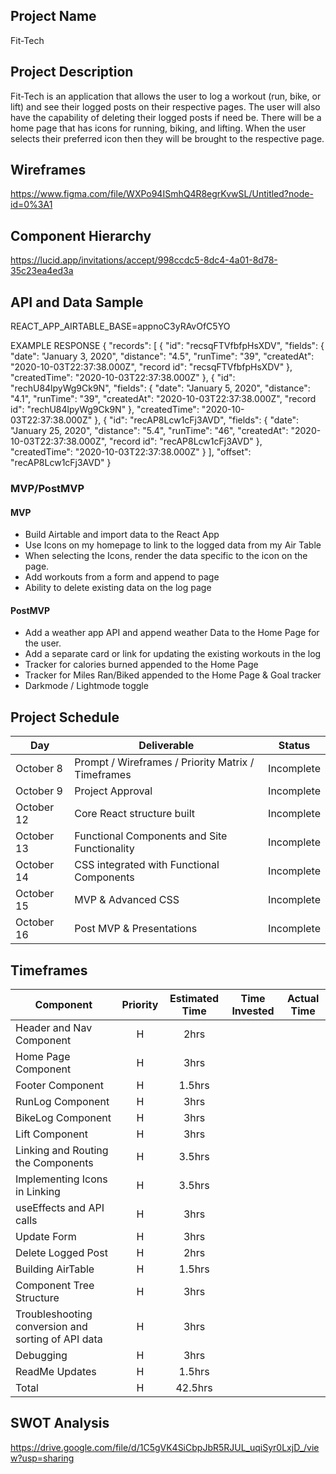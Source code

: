 ## Project Name

Fit-Tech

## Project Description

Fit-Tech is an application that allows the user to log a workout (run, bike, or lift) and see their logged posts on their respective pages. The user will also have the capability of deleting their logged posts if need be. There will be a home page that has icons for running, biking, and lifting. When the user selects their preferred icon then they will be brought to the respective page.

## Wireframes

https://www.figma.com/file/WXPo94ISmhQ4R8egrKvwSL/Untitled?node-id=0%3A1

## Component Hierarchy
https://lucid.app/invitations/accept/998ccdc5-8dc4-4a01-8d78-35c23ea4ed3a

## API and Data Sample

REACT_APP_AIRTABLE_BASE=appnoC3yRAvOfC5YO

EXAMPLE RESPONSE
{
    "records": [
        {
            "id": "recsqFTVfbfpHsXDV",
            "fields": {
                "date": "January 3, 2020",
                "distance": "4.5",
                "runTime": "39",
                "createdAt": "2020-10-03T22:37:38.000Z",
                "record id": "recsqFTVfbfpHsXDV"
            },
            "createdTime": "2020-10-03T22:37:38.000Z"
        },
        {
            "id": "rechU84lpyWg9Ck9N",
            "fields": {
                "date": "January 5, 2020",
                "distance": "4.1",
                "runTime": "39",
                "createdAt": "2020-10-03T22:37:38.000Z",
                "record id": "rechU84lpyWg9Ck9N"
            },
            "createdTime": "2020-10-03T22:37:38.000Z"
        },
        {
            "id": "recAP8Lcw1cFj3AVD",
            "fields": {
                "date": "January 25, 2020",
                "distance": "5.4",
                "runTime": "46",
                "createdAt": "2020-10-03T22:37:38.000Z",
                "record id": "recAP8Lcw1cFj3AVD"
            },
            "createdTime": "2020-10-03T22:37:38.000Z"
        }
    ],
    "offset": "recAP8Lcw1cFj3AVD"
}

### MVP/PostMVP

#### MVP 

- Build Airtable and import data to the React App 
- Use Icons on my homepage to link to the logged data from my Air Table
- When selecting the Icons, render the data specific to the icon on the page.
- Add workouts from a form and append to page
- Ability to delete existing data on the log page

#### PostMVP  

- Add a weather app API and append weather Data to the Home Page for the user.
- Add a separate card or link for updating the existing workouts in the log
- Tracker for calories burned appended to the Home Page
- Tracker for Miles Ran/Biked appended to the Home Page & Goal tracker
- Darkmode / Lightmode toggle


## Project Schedule

|  Day | Deliverable | Status
|---|---| ---|
|October 8| Prompt / Wireframes / Priority Matrix / Timeframes | Incomplete
|October 9| Project Approval | Incomplete
|October 12| Core React structure built | Incomplete
|October 13| Functional Components and Site Functionality | Incomplete
|October 14| CSS integrated with Functional Components  | Incomplete
|October 15| MVP & Advanced CSS | Incomplete
|October 16| Post MVP & Presentations | Incomplete

## Timeframes

| Component | Priority | Estimated Time | Time Invested | Actual Time |
| --- | :---: |  :---: | :---: | :---: |
| Header and Nav Component | H | 2hrs|  |  |
| Home Page Component | H | 3hrs|  |  |
| Footer Component | H | 1.5hrs|  |  |
| RunLog Component | H | 3hrs|  | |
| BikeLog Component | H | 3hrs|  |  |
| Lift Component | H | 3hrs|  |  |
| Linking and Routing the Components | H | 3.5hrs|  |  |
| Implementing Icons in Linking | H | 3.5hrs|  |  |
| useEffects and API calls | H | 3hrs|  |  |
| Update Form | H | 3hrs|  |  |
| Delete Logged Post | H | 2hrs|  |  |
| Building AirTable | H | 1.5hrs| |  |
| Component Tree Structure | H | 3hrs|  |  |
| Troubleshooting conversion and sorting of API data | H | 3hrs|  |  |
| Debugging | H | 3hrs|  |  |
| ReadMe Updates | H | 1.5hrs|  |  |
| Total | H | 42.5hrs|  |  |

## SWOT Analysis
https://drive.google.com/file/d/1C5gVK4SiCbpJbR5RJUL_uqiSyr0LxjD_/view?usp=sharing
